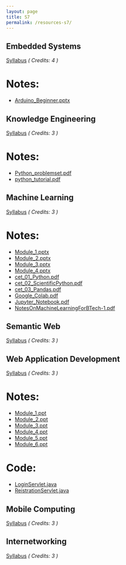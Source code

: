 ```yaml
---
layout: page
title: S7
permalink: /resources-s7/
---
```

## **Embedded Systems**
[Syllabus](/2020/resources/ES/IT401-Embedded-Systems.pdf) *( Credits: 4 )*  <br />
<!-- [Previous Year Question Paper][] -->

# Notes:
* [Arduino_Beginner.pptx](/resources/ES/Arduino_Beginner.pptx)

## **Knowledge Engineering**
[Syllabus](/2020/resources/KE/IT407-Knowledge-Engineering.pdf) *( Credits: 3 )*  <br />
<!-- [Previous Year Question Paper][] -->

# Notes:
* [Python_problemset.pdf](/resources/KE/Python_problemset.pdf)
* [python_tutorial.pdf](/resources/KE/python_tutorial.pdf)

## **Machine Learning**
[Syllabus](/2020/resources/ML/CS467-Machine-Learning.pdf) *( Credits: 3 )*  <br />

# Notes:
* [Module_1.pptx](/resources/ML/module_1.pptx)
* [Module_2.pptx](/resources/ML/module_2.pptx)
* [Module_3.pptx](/resources/ML/module_3.pptx)
* [Module_4.pptx](/resources/ML/module_4.pptx)
* [cet_01_Python.pdf](/resources/ML/cet_01_Python.pdf)
* [cet_02_ScientificPython.pdf](/resources/ML/cet_02_ScientificPython.pdf)
* [cet_03_Pandas.pdf](/resources/ML/cet_03_Pandas.pdf)
* [Google_Colab.pdf](/resources/ML/Google_Colab.pdf)
* [Jupyter_Notebook.pdf](/resources/ML/Jupyter_Notebook.pdf)
* [NotesOnMachineLearningForBTech-1.pdf](/resources/ML/NotesOnMachineLearningForBTech-1.pdf)

## **Semantic Web**
[Syllabus](/2020/resources/SW/IT463-Semantic-web.pdf) *( Credits: 3 )*  <br />
<!-- [Previous Year Question Paper][] -->

## **Web Application Development**
[Syllabus](/2020/resources/WAD/IT409-Web-Application-Development.pdf) *( Credits: 3 )*  <br />

# Notes:
* [Module_1.ppt](/resources/WAD/module_1.ppt)
* [Module_2.ppt](/resources/WAD/module_2.ppt)
* [Module_3.ppt](/resources/WAD/Module_III.pptx)
* [Module_4.ppt](/resources/WAD/Module_IV.pptx)
* [Module_5.ppt](/resources/WAD/Module_V.pptx)
* [Module_6.ppt](/resources/WAD/Module_VI.pptx)

# Code:
* [LoginServlet.java](/resources/WAD/LoginServlet.java)
* [ReistrationServlet.java](/resources/WAD/ReistrationServlet.java)

## **Mobile Computing**
[Syllabus](/2020/resources/MC/IT403-Mobile-Computing.pdf) *( Credits: 3 )*  <br />
<!-- [Previous Year Question Paper][] -->

## **Internetworking**
[Syllabus](/2020/resources/INT/IT405-Internetworking-with-TCP-IP.pdf) *( Credits: 3 )*  <br />
<!-- [Previous Year Question Paper][] -->
